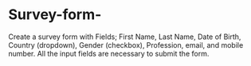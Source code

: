 # Survey-form-
Create a survey form with Fields; First Name, Last Name, Date of Birth, Country  (dropdown), Gender (checkbox), Profession, email, and mobile number. All the input  fields are necessary to submit the form. 
